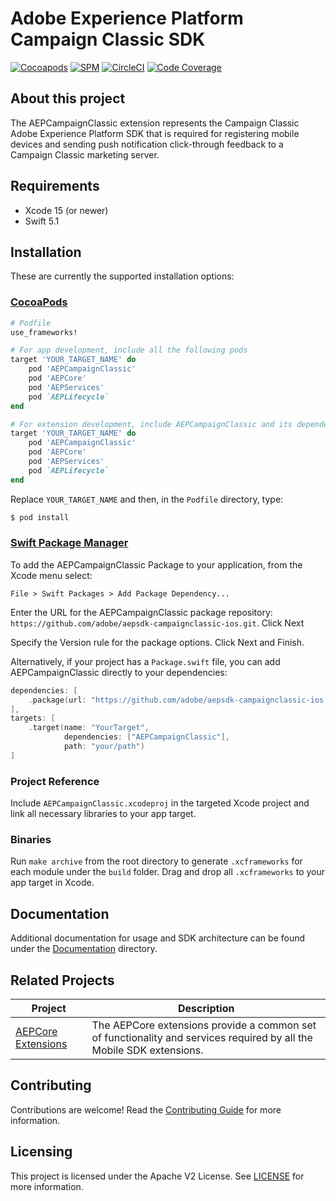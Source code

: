 # Adobe Experience Platform Campaign Classic SDK

[![Cocoapods](https://img.shields.io/github/v/release/adobe/aepsdk-campaignclassic-ios?color=orange&label=CocoaPods&logo=apple&logoColor=white&sort=semver)](https://cocoapods.org/pods/AEPCampaignClassic)
[![SPM](https://img.shields.io/github/v/release/adobe/aepsdk-campaignclassic-ios?color=orange&label=SPM&logo=apple&logoColor=white&sort=semver)](https://github.com/adobe/aepsdk-campaignclassic-ios/releases)
[![CircleCI](https://img.shields.io/circleci/project/github/adobe/aepsdk-campaignclassic-ios/main.svg?logo=circleci&label=Build)](https://circleci.com/gh/adobe/workflows/aepsdk-campaignclassic-ios)
[![Code Coverage](https://img.shields.io/codecov/c/github/adobe/aepsdk-campaignclassic-ios/main.svg?logo=codecov&label=Coverage)](https://codecov.io/gh/adobe/aepsdk-campaignclassic-ios/branch/main)

## About this project

The AEPCampaignClassic extension represents the Campaign Classic Adobe Experience Platform SDK that is required for registering mobile devices and sending push notification click-through feedback to a Campaign Classic marketing server.

## Requirements
- Xcode 15 (or newer)
- Swift 5.1

## Installation
These are currently the supported installation options:

### [CocoaPods](https://guides.cocoapods.org/using/using-cocoapods.html)
```ruby
# Podfile
use_frameworks!

# For app development, include all the following pods
target 'YOUR_TARGET_NAME' do
    pod 'AEPCampaignClassic'
    pod 'AEPCore'
    pod 'AEPServices'
    pod `AEPLifecycle`
end

# For extension development, include AEPCampaignClassic and its dependencies
target 'YOUR_TARGET_NAME' do
    pod 'AEPCampaignClassic'
    pod 'AEPCore'
    pod 'AEPServices'
    pod `AEPLifecycle`
end
```

Replace `YOUR_TARGET_NAME` and then, in the `Podfile` directory, type:

```bash
$ pod install
```

### [Swift Package Manager](https://github.com/apple/swift-package-manager)

To add the AEPCampaignClassic Package to your application, from the Xcode menu select:

`File > Swift Packages > Add Package Dependency...`

Enter the URL for the AEPCampaignClassic package repository: `https://github.com/adobe/aepsdk-campaignclassic-ios.git`. Click Next

Specify the Version rule for the package options. Click Next and Finish.

Alternatively, if your project has a `Package.swift` file, you can add AEPCampaignClassic directly to your dependencies:

```swift
dependencies: [
    .package(url: "https://github.com/adobe/aepsdk-campaignclassic-ios.git", .upToNextMajor(from: "5.0.0")),
],
targets: [
    .target(name: "YourTarget",
            dependencies: ["AEPCampaignClassic"],
            path: "your/path")
]
```

### Project Reference

Include `AEPCampaignClassic.xcodeproj` in the targeted Xcode project and link all necessary libraries to your app target.

### Binaries

Run `make archive` from the root directory to generate `.xcframeworks` for each module under the `build` folder. Drag and drop all `.xcframeworks` to your app target in Xcode.

## Documentation

Additional documentation for usage and SDK architecture can be found under the [Documentation](Documentation/README.md) directory.

## Related Projects

| Project                                                      | Description                                                  |
| ------------------------------------------------------------ | ------------------------------------------------------------ |
| [AEPCore Extensions](https://github.com/adobe/aepsdk-core-ios) | The AEPCore extensions provide a common set of functionality and services required by all the Mobile SDK extensions. |

## Contributing

Contributions are welcome! Read the [Contributing Guide](./.github/CONTRIBUTING.md) for more information.

## Licensing

This project is licensed under the Apache V2 License. See [LICENSE](LICENSE) for more information.
